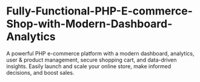 # Fully-Functional-PHP-E-commerce-Shop-with-Modern-Dashboard-Analytics
A powerful PHP e-commerce platform with a modern dashboard, analytics, user &amp; product management, secure shopping cart, and data-driven insights. Easily launch and scale your online store, make informed decisions, and boost sales.
